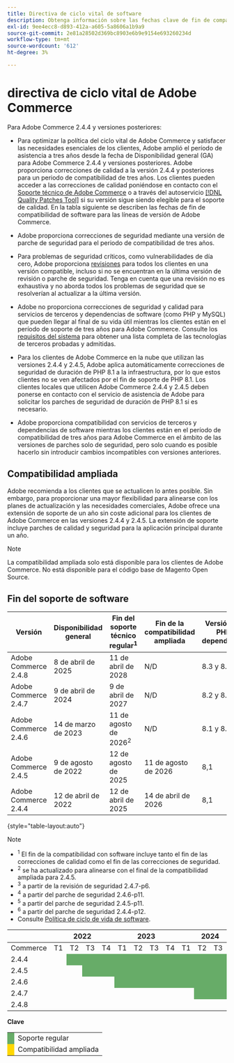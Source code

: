 ```yaml
---
title: Directiva de ciclo vital de software
description: Obtenga información sobre las fechas clave de fin de compatibilidad de software para las versiones de Adobe Commerce.
exl-id: 9ee4ecc8-d893-412a-a605-5a8606a1b9a9
source-git-commit: 2e81a28502d369bc8903e6b9e9154e693260234d
workflow-type: tm+mt
source-wordcount: '612'
ht-degree: 3%

---
```



# directiva de ciclo vital de Adobe Commerce

Para Adobe Commerce 2.4.4 y versiones posteriores:

- Para optimizar la política del ciclo vital de Adobe Commerce y satisfacer las necesidades esenciales de los clientes, Adobe amplió el período de asistencia a tres años desde la fecha de Disponibilidad general (GA) para Adobe Commerce 2.4.4 y versiones posteriores. Adobe proporciona correcciones de calidad a la versión 2.4.4 y posteriores para un periodo de compatibilidad de tres años. Los clientes pueden acceder a las correcciones de calidad poniéndose en contacto con el [Soporte técnico de Adobe Commerce](https://experienceleague.adobe.com/es/docs/commerce-knowledge-base/kb/help-center-guide/magento-help-center-user-guide) o a través del autoservicio [[!DNL Quality Patches Tool]](https://experienceleague.adobe.com/tools/commerce-quality-patches/index.html?lang=es) si su versión sigue siendo elegible para el soporte de calidad. En la tabla siguiente se describen las fechas de fin de compatibilidad de software para las líneas de versión de Adobe Commerce.

- Adobe proporciona correcciones de seguridad mediante una versión de parche de seguridad para el periodo de compatibilidad de tres años.

- Para problemas de seguridad críticos, como vulnerabilidades de día cero, Adobe proporciona [revisiones](https://support.magento.com/hc/en-us/sections/360003869892-Known-issues-patches-attached-) para todos los clientes en una versión compatible, incluso si no se encuentran en la última versión de revisión o parche de seguridad. Tenga en cuenta que una revisión no es exhaustiva y no aborda todos los problemas de seguridad que se resolverían al actualizar a la última versión.

- Adobe no proporciona correcciones de seguridad y calidad para servicios de terceros y dependencias de software (como PHP y MySQL) que pueden llegar al final de su vida útil mientras los clientes están en el período de soporte de tres años para Adobe Commerce. Consulte los [requisitos del sistema](../installation/system-requirements.md) para obtener una lista completa de las tecnologías de terceros probadas y admitidas.

- Para los clientes de Adobe Commerce en la nube que utilizan las versiones 2.4.4 y 2.4.5, Adobe aplica automáticamente correcciones de seguridad de duración de PHP 8.1 a la infraestructura, por lo que estos clientes no se ven afectados por el fin de soporte de PHP 8.1. Los clientes locales que utilicen Adobe Commerce 2.4.4 y 2.4.5 deben ponerse en contacto con el servicio de asistencia de Adobe para solicitar los parches de seguridad de duración de PHP 8.1 si es necesario.

- Adobe proporciona compatibilidad con servicios de terceros y dependencias de software mientras los clientes están en el período de compatibilidad de tres años para Adobe Commerce en el ámbito de las versiones de parches solo de seguridad, pero solo cuando es posible hacerlo sin introducir cambios incompatibles con versiones anteriores.

## Compatibilidad ampliada

Adobe recomienda a los clientes que se actualicen lo antes posible. Sin embargo, para proporcionar una mayor flexibilidad para alinearse con los planes de actualización y las necesidades comerciales, Adobe ofrece una extensión de soporte de un año sin coste adicional para los clientes de Adobe Commerce en las versiones 2.4.4 y 2.4.5. La extensión de soporte incluye parches de calidad y seguridad para la aplicación principal durante un año.

>[!NOTE]
>
>La compatibilidad ampliada solo está disponible para los clientes de Adobe Commerce. No está disponible para el código base de Magento Open Source.

## Fin del soporte de software

| Versión | Disponibilidad general | Fin del soporte técnico regular<sup>1</sup> | Fin de la compatibilidad ampliada | Versión de PHP dependiente | Versión de MariaDB dependiente |
|----------------------|----------------------|------------------------------------|-------------------------|-----------------------|---------------------------|
| Adobe Commerce 2.4.8 | 8 de abril de 2025 | 11 de abril de 2028 | N/D | 8.3 y 8.4 | 11,4 |
| Adobe Commerce 2.4.7 | 9 de abril de 2024 | 9 de abril de 2027 | N/D | 8.2 y 8.3 | 10.11<sup>3</sup> |
| Adobe Commerce 2.4.6 | 14 de marzo de 2023 | 11 de agosto de 2026<sup>2</sup> | N/D | 8.1 y 8.2 | 10.11<sup>4</sup> |
| Adobe Commerce 2.4.5 | 9 de agosto de 2022 | 12 de agosto de 2025 | 11 de agosto de 2026 | 8,1 | 10,6<sup>5</sup> |
| Adobe Commerce 2.4.4 | 12 de abril de 2022 | 12 de abril de 2025 | 14 de abril de 2026 | 8,1 | 10,6<sup>6</sup> |

{style="table-layout:auto"}

>[!NOTE]
>
>- <sup>1</sup> El fin de la compatibilidad con software incluye tanto el fin de las correcciones de calidad como el fin de las correcciones de seguridad.
>- <sup>2</sup> se ha actualizado para alinearse con el final de la compatibilidad ampliada para 2.4.5.
>- <sup>3</sup> a partir de la revisión de seguridad 2.4.7-p6.
>- <sup>4</sup> a partir del parche de seguridad 2.4.6-p11.
>- <sup>5</sup> a partir del parche de seguridad 2.4.5-p11.
>- <sup>6</sup> a partir del parche de seguridad 2.4.4-p12.
>- Consulte [Política de ciclo de vida de software](https://www.adobe.com/content/dam/cc/en/legal/terms/enterprise/pdfs/Adobe-Commerce-Software-Lifecycle-Policy.pdf).

<table style="table-layout:auto">
<thead>
  <tr>
    <th colspan="1"></th>
    <th colspan="4">2022</th>
    <th colspan="4">2023</th>
    <th colspan="4">2024</th>
    <th colspan="4">2025</th>
    <th colspan="4">2026</th>
    <th colspan="4">2027</th>
    <th colspan="4">2028</th>
  </tr>
</thead>
<tbody>
  <tr>
    <td>Commerce</td>
    <td>T1</td>
    <td>T2</td>
    <td>T3</td>
    <td>T4</td>
    <td>T1</td>
    <td>T2</td>
    <td>T3</td>
    <td>T4</td>
    <td>T1</td>
    <td>T2</td>
    <td>T3</td>
    <td>T4</td>
    <td>T1</td>
    <td>T2</td>
    <td>T3</td>
    <td>T4</td>
    <td>T1</td>
    <td>T2</td>
    <td>T3</td>
    <td>T4</td>
    <td>T1</td>
    <td>T2</td>
    <td>T3</td>
    <td>T4</td>
    <td>T1</td>
    <td>T2</td>
    <td>T3</td>
    <td>T4</td>
  </tr>
  <tr>
    <td>2.4.4</td>
    <td></td>
    <td colspan="13" style="background-color:#67ac68;"></td>
    <td colspan="4" style="background-color:#ffd700;"></td>
    <td colspan="10"></td>
  </tr>
  <tr>
    <td>2.4.5</td>
    <td colspan="2"></td>
    <td colspan="13" style="background-color:#67ac68;"></td>
    <td colspan="4" style="background-color:#ffd700;"></td>
    <td colspan="9"></td>
  </tr>
  <tr>
    <td>2.4.6</td>
    <td colspan="4"></td>
    <td colspan="15" style="background-color:#67ac68;"></td>
    <td colspan="10"></td>
  </tr>
  <tr>
    <td>2.4.7</td>
    <td colspan="9"></td>
    <td colspan="13" style="background-color:#67ac68;"></td>
    <td colspan="6"></td>
  </tr>
  <tr>
    <td>2.4.8</td>
    <td colspan="13"></td>
    <td colspan="13" style="background-color:#67ac68;"></td>
    <td colspan="2"></td>
  </tr>
</tbody>
</table>

**Clave**

<table style="table-layout:auto">
 <tbody>
  <tr>
   <td style="background-color:#67ac68;"></td>
   <td>Soporte regular</td>
  </tr>
  <tr>
   <td style="background-color:#ffd700;"></td>
   <td>Compatibilidad ampliada</td>
  </tr>
 </tbody>
</table>
